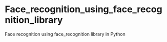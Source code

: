# Face_recognition_using_face_recognition_library
Face recognition using face_recognition library in Python
